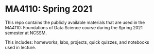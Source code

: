 # MA4110: Spring 2021

This repo contains the publicly available materials that are used in the MA4110: Foundations of Data Science course during the Spring 2021 semester at NCSSM. 

This includes: homeworks, labs, projects, quick quizzes, and notebooks used in lecture.
